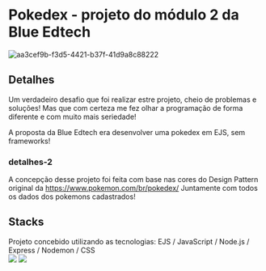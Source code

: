 # Pokedex - projeto do módulo 2 da Blue Edtech
![aa3cef9b-f3d5-4421-b37f-41d9a8c88222](https://user-images.githubusercontent.com/100146681/165136908-21b64950-46a9-42e8-96d9-3326d1519948.gif)


## Detalhes 

Um verdadeiro desafio que foi realizar estre projeto, cheio de problemas e soluções! 
Mas que com certeza me fez olhar a programação de forma diferente e com muito mais seriedade! 

A proposta da Blue Edtech era desenvolver uma pokedex em EJS, sem frameworks!

### detalhes-2
A concepção desse projeto foi feita com base nas cores do Design Pattern original da https://www.pokemon.com/br/pokedex/ Juntamente com todos os dados dos pokemons cadastrados!

## Stacks

Projeto concebido utilizando as tecnologias: 
<list>
EJS /
JavaScript /
Node.js /
Express /
Nodemon /
CSS
</list>  
<img src="https://img.icons8.com/ios-filled/100/000000/javascript.png"/>
<img src="https://img.icons8.com/ios-filled/100/000000/css3.png"/>





